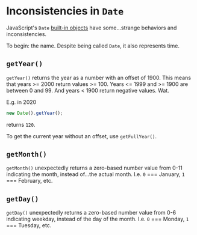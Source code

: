 # Inconsistencies in `Date`

JavaScript's `Date` [built-in objects](https://developer.mozilla.org/en-US/docs/Web/JavaScript/Reference/Global_Objects/Date) have some...strange behaviors and inconsistencies.

To begin: the name. Despite being called `Date`, it also represents time.

## `getYear()`

`getYear()` returns the year as a number with an offset of 1900. This means that years >= 2000 return values >= 100. Years <= 1999 and >= 1900 are between 0 and 99. And years < 1900 return negative values. Wat.

E.g. in 2020

```javascript
new Date().getYear();
```

returns `120`.

To get the current year without an offset, use `getFullYear()`.

## `getMonth()`

`getMonth()` unexpectedly returns a zero-based number value from 0-11 indicating the month, instead of...the actual month. I.e. `0` === January, `1` === February, etc.

## `getDay()`

`getDay()` unexpectedly returns a zero-based number value from 0-6 indicating weekday, instead of the day of the month. I.e. `0` === Monday, `1` === Tuesday, etc.

